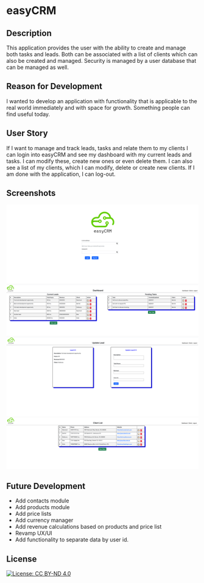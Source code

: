 # easyCRM

## Description

This application provides the user with the ability to create and manage both tasks and leads. Both can be associated with a list of clients which can also be created and managed. Security is managed by a user database that can be managed as well.

## Reason for Development

I wanted to develop an application with functionality that is applicable to the real world immediately and with space for growth. Something people can find useful today.

## User Story

If I want to manage and track leads, tasks and relate them to my clients I can login into easyCRM and see my dashboard with my current leads and tasks. I can modify these, create new ones or even delete them. I can also see a list of my clients, which I can modify, delete or create new clients. If I am done with the application, I can log-out.

## Screenshots

![](./public/assets/eCRMScreenShot1.png)
![](./public/assets/eCRMScreenShot2.png)
![](./public/assets/eCRMScreenShot3.png)
![](./public/assets/eCRMScreenShot4.png)

## Future Development

- Add contacts module
- Add products module
- Add price lists
- Add currency manager
- Add revenue calculations based on products and price list
- Revamp UX/UI
- Add functionality to separate data by user id.

## License

[![License: CC BY-ND 4.0](https://licensebuttons.net/l/by-nd/4.0/80x15.png)](https://creativecommons.org/licenses/by-nd/4.0/)
